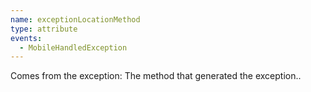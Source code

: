 ```yaml
---
name: exceptionLocationMethod
type: attribute
events:
  - MobileHandledException
---
```


Comes from the exception: The method that generated the exception..